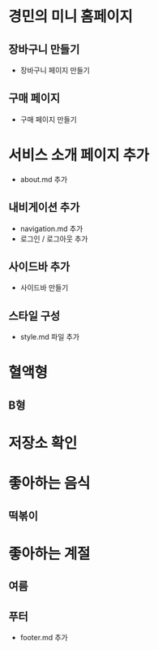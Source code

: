 # 경민의 미니 홈페이지

## 장바구니 만들기

- 장바구니 페이지 만들기

## 구매 페이지

- 구매 페이지 만들기

# 서비스 소개 페이지 추가

- about.md 추가

## 내비게이션 추가

- navigation.md 추가
- 로그인 / 로그아웃 추가

## 사이드바 추가

- 사이드바 만들기

## 스타일 구성

- style.md 파일 추가

# 혈액형

## B형

# 저장소 확인

# 좋아하는 음식

## 떡볶이

# 좋아하는 계절

## 여름

## 푸터

- footer.md 추가
